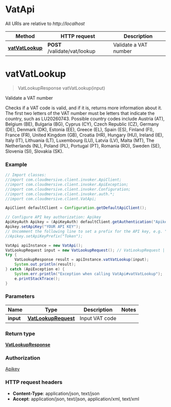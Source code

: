 # VatApi

All URIs are relative to *http://localhost*

Method | HTTP request | Description
------------- | ------------- | -------------
[**vatVatLookup**](VatApi.md#vatVatLookup) | **POST** /validate/vat/lookup | Validate a VAT number


<a name="vatVatLookup"></a>
# **vatVatLookup**
> VatLookupResponse vatVatLookup(input)

Validate a VAT number

Checks if a VAT code is valid, and if it is, returns more information about it.  The first two letters of the VAT number must be letters that indicate the country, such as LU20260743.  Possible country codes include Austria (AT), Belgium (BE), Bulgaria (BG), Cyprus (CY), Czech Republic (CZ), Germany (DE), Denmark (DK), Estonia (EE), Greece (EL), Spain (ES), Finland (FI), France (FR), United Kingdom (GB), Croatia (HR), Hungary (HU), Ireland (IE), Italy (IT), Lithuania (LT), Luxembourg (LU), Latvia (LV), Malta (MT), The Netherlands (NL), Poland (PL), Portugal (PT), Romania (RO), Sweden (SE), Slovenia (SI), Slovakia (SK).

### Example
```java
// Import classes:
//import com.cloudmersive.client.invoker.ApiClient;
//import com.cloudmersive.client.invoker.ApiException;
//import com.cloudmersive.client.invoker.Configuration;
//import com.cloudmersive.client.invoker.auth.*;
//import com.cloudmersive.client.VatApi;

ApiClient defaultClient = Configuration.getDefaultApiClient();

// Configure API key authorization: Apikey
ApiKeyAuth Apikey = (ApiKeyAuth) defaultClient.getAuthentication("Apikey");
Apikey.setApiKey("YOUR API KEY");
// Uncomment the following line to set a prefix for the API key, e.g. "Token" (defaults to null)
//Apikey.setApiKeyPrefix("Token");

VatApi apiInstance = new VatApi();
VatLookupRequest input = new VatLookupRequest(); // VatLookupRequest | Input VAT code
try {
    VatLookupResponse result = apiInstance.vatVatLookup(input);
    System.out.println(result);
} catch (ApiException e) {
    System.err.println("Exception when calling VatApi#vatVatLookup");
    e.printStackTrace();
}
```

### Parameters

Name | Type | Description  | Notes
------------- | ------------- | ------------- | -------------
 **input** | [**VatLookupRequest**](VatLookupRequest.md)| Input VAT code |

### Return type

[**VatLookupResponse**](VatLookupResponse.md)

### Authorization

[Apikey](../README.md#Apikey)

### HTTP request headers

 - **Content-Type**: application/json, text/json
 - **Accept**: application/json, text/json, application/xml, text/xml

